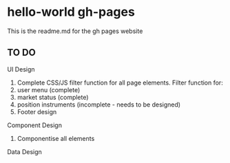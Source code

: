 # hello-world gh-pages

This is the readme.md for the gh pages website

## TO DO

UI Design

1. Complete CSS/JS filter function for all page elements. Filter function for:
  1. user menu (complete)
  2. market status (complete)
  3. position instruments (incomplete - needs to be designed)
2. Footer design

Component Design

1. Componentise all elements
  <x-page-header>
  <x-user-menu>
  <x-user-info>
  <x-trade-alert>
  <x-strategy-status>
  <x-position-status>
  <x-instrument-status>
  <x-component-status>
  <x-market-status>

Data Design